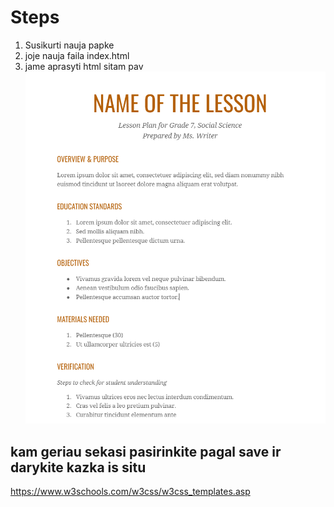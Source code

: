 # Steps

1. Susikurti nauja papke
2. joje nauja faila index.html
3. jame aprasyti html sitam pav
   ![](<assets/!%5Bpav%5D().png>)

## kam geriau sekasi pasirinkite pagal save ir darykite kazka is situ

https://www.w3schools.com/w3css/w3css_templates.asp
